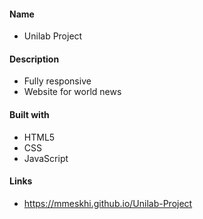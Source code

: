 #### Name

- Unilab Project

#### Description

- Fully responsive
- Website for world news

#### Built with

- HTML5
- CSS
- JavaScript

#### Links

- https://mmeskhi.github.io/Unilab-Project

